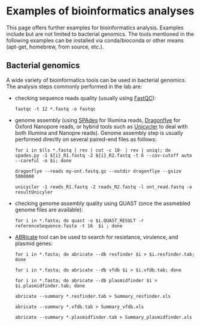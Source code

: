 # Examples of bioinformatics analyses
This page offers further examples for bioinformatics analysis. Examples include but are not limited to bacterial genomics.
The tools mentioned in the following examples can be installed via conda/bioconda or other means (apt-get, homebrew, from source, etc.).

## Bacterial genomics
A wide variety of bioinformatics tools can be used in bacterial genomics. The analysis steps commonly performed in the lab are:
- checking sequence reads quality (usually using [FastQC](https://github.com/s-andrews/FastQC)):
  
  `fastqc -t 12 *.fastq -o fastqc`
- genome assembly (using [SPAdes](https://github.com/ablab/spades) for Illumina reads, [Dragonflye](https://github.com/rpetit3/dragonflye) for Oxford Nanopore reads, or hybrid tools such as [Unicycler](https://github.com/rrwick/Unicycler) to deal with both Illumina and Nanopre reads). Genome assembly step is usually performed directly on several paired-end files as follows:
  
  `for i in $(ls *.fastq | rev | cut -c 10- | rev | uniq); do spades.py -1 ${i}_R1.fastq -2 ${i}_R2.fastq -t 6 --cov-cutoff auto --careful -o $i; done`

  `dragonflye --reads my-ont.fastq.gz --outdir dragonflye --gsize 5000000`

  `unicycler -1 reads_R1.fastq -2 reads_R2.fastq -l ont_read.fastq -o resultUnicyler`
- checking genome assembly quality using QUAST (once the assmebled genome files are available):

  `for i in *.fasta; do quast -o $i.QUAST_RESULT -r referenceSequence.fasta -t 16  $i ; done`
- [ABRicate](https://github.com/tseemann/abricate) tool can be used to search for resistance, virulence, and plasmid genes:

  `for i in *.fasta; do abricate --db resfinder $i > $i.resfinder.tab; done`
  
  `for i in *.fasta; do abricate --db vfdb $i > $i.vfdb.tab; done`

  `for i in *.fasta; do abricate --db plasmidfinder $i > $i.plasmidfinder.tab; done`

  `abricate --summary *.resfinder.tab > Summary_resfinder.xls`

  `abricate --summary *.vfdb.tab > Summary_vfdb.xls`

  `abricate --summary *.plasmidfinder.tab > Summary_plasmidfinder.xls`
  
